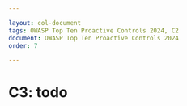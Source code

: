 ```yaml
---

layout: col-document
tags: OWASP Top Ten Proactive Controls 2024, C2
document: OWASP Top Ten Proactive Controls 2024
order: 7

---
```


# C3: todo